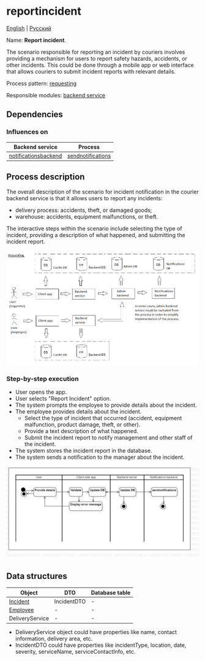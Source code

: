 # reportincident 

[English](reportincident.md) | [Русский](reportincident.ru.md)

Name: **Report incident**.

The scenario responsible for reporting an incident by couriers involves providing a mechanism for users to report safety hazards, accidents, or other incidents. 
This could be done through a mobile app or web interface that allows couriers to submit incident reports with relevant details.

Process pattern: [requesting](../../processpatterns/requesting.md)

Responsible modules: [backend service](../../backend/systembackend.md)

## Dependencies

### Influences on

| Backend service | Process |
| --- | ---- |
| [notificationsbackend](../../backend/notificationsbackend.md) | [sendnotifications](../notificationsbackend/sendnotifications.md) |

## Process description

The overall description of the scenario for incident notification in the courier backend service is that it allows users to report any incidents: 
- delivery process: accidents, theft, or damaged goods;
- warehouse: accidents, equipment malfunctions, or theft.

The interactive steps within the scenario include selecting the type of incident, providing a description of what happened, and submitting the incident report. 

![requesting_overall](../../img/requesting_overall.png)

### Step-by-step execution

- User opens the app.
- User selects "Report Incident" option.
- The system prompts the employee to provide details about the incident.
- The employee provides details about the incident.
    - Select the type of incident that occurred (accident, equipment malfunction, product damage, theft, or other).
    - Provide a text description of what happened.
    - Submit the incident report to notify management and other staff of the incident.
- The system stores the incident report in the database.
- The system sends a notification to the manager about the incident.

![warehouse.reportincident](../../img/activitydiagrams/warehouse.reportincident.png)

## Data structures

| Object | DTO | Database table |
| --- | ---- | --- |
| [Incident](https://github.com/alexeysp11/workflow-lib/blob/main/src/Models/Business/Incident.cs) | IncidentDTO | - |
| [Employee](https://github.com/alexeysp11/workflow-lib/blob/main/src/Models/Business/InformationSystem/Employee.cs) | - | - |
| DeliveryService | - | - |

- DeliveryService object could have properties like name, contact information, delivery area, etc. 
- IncidentDTO could have properties like incidentType, location, date, severity, serviceName, serviceContactInfo, etc.
